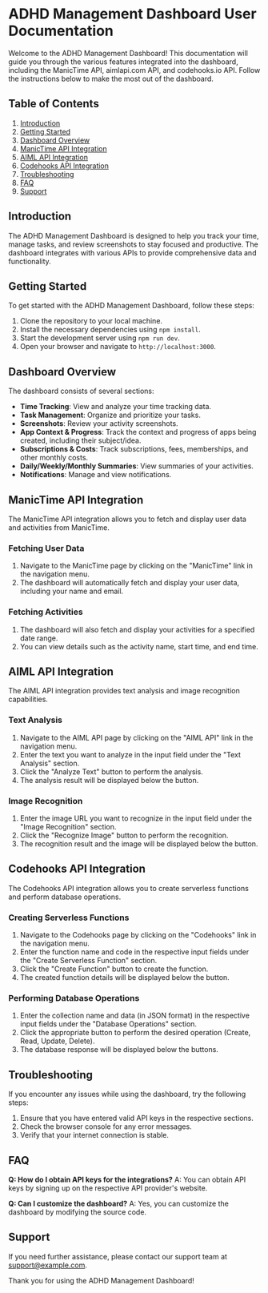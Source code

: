 # ADHD Management Dashboard User Documentation

Welcome to the ADHD Management Dashboard! This documentation will guide you through the various features integrated into the dashboard, including the ManicTime API, aimlapi.com API, and codehooks.io API. Follow the instructions below to make the most out of the dashboard.

## Table of Contents
1. [Introduction](#introduction)
2. [Getting Started](#getting-started)
3. [Dashboard Overview](#dashboard-overview)
4. [ManicTime API Integration](#manictime-api-integration)
5. [AIML API Integration](#aiml-api-integration)
6. [Codehooks API Integration](#codehooks-api-integration)
7. [Troubleshooting](#troubleshooting)
8. [FAQ](#faq)
9. [Support](#support)

## Introduction
The ADHD Management Dashboard is designed to help you track your time, manage tasks, and review screenshots to stay focused and productive. The dashboard integrates with various APIs to provide comprehensive data and functionality.

## Getting Started
To get started with the ADHD Management Dashboard, follow these steps:
1. Clone the repository to your local machine.
2. Install the necessary dependencies using `npm install`.
3. Start the development server using `npm run dev`.
4. Open your browser and navigate to `http://localhost:3000`.

## Dashboard Overview
The dashboard consists of several sections:
- **Time Tracking**: View and analyze your time tracking data.
- **Task Management**: Organize and prioritize your tasks.
- **Screenshots**: Review your activity screenshots.
- **App Context & Progress**: Track the context and progress of apps being created, including their subject/idea.
- **Subscriptions & Costs**: Track subscriptions, fees, memberships, and other monthly costs.
- **Daily/Weekly/Monthly Summaries**: View summaries of your activities.
- **Notifications**: Manage and view notifications.

## ManicTime API Integration
The ManicTime API integration allows you to fetch and display user data and activities from ManicTime.

### Fetching User Data
1. Navigate to the ManicTime page by clicking on the "ManicTime" link in the navigation menu.
2. The dashboard will automatically fetch and display your user data, including your name and email.

### Fetching Activities
1. The dashboard will also fetch and display your activities for a specified date range.
2. You can view details such as the activity name, start time, and end time.

## AIML API Integration
The AIML API integration provides text analysis and image recognition capabilities.

### Text Analysis
1. Navigate to the AIML API page by clicking on the "AIML API" link in the navigation menu.
2. Enter the text you want to analyze in the input field under the "Text Analysis" section.
3. Click the "Analyze Text" button to perform the analysis.
4. The analysis result will be displayed below the button.

### Image Recognition
1. Enter the image URL you want to recognize in the input field under the "Image Recognition" section.
2. Click the "Recognize Image" button to perform the recognition.
3. The recognition result and the image will be displayed below the button.

## Codehooks API Integration
The Codehooks API integration allows you to create serverless functions and perform database operations.

### Creating Serverless Functions
1. Navigate to the Codehooks page by clicking on the "Codehooks" link in the navigation menu.
2. Enter the function name and code in the respective input fields under the "Create Serverless Function" section.
3. Click the "Create Function" button to create the function.
4. The created function details will be displayed below the button.

### Performing Database Operations
1. Enter the collection name and data (in JSON format) in the respective input fields under the "Database Operations" section.
2. Click the appropriate button to perform the desired operation (Create, Read, Update, Delete).
3. The database response will be displayed below the buttons.

## Troubleshooting
If you encounter any issues while using the dashboard, try the following steps:
1. Ensure that you have entered valid API keys in the respective sections.
2. Check the browser console for any error messages.
3. Verify that your internet connection is stable.

## FAQ
**Q: How do I obtain API keys for the integrations?**
A: You can obtain API keys by signing up on the respective API provider's website.

**Q: Can I customize the dashboard?**
A: Yes, you can customize the dashboard by modifying the source code.

## Support
If you need further assistance, please contact our support team at support@example.com.

Thank you for using the ADHD Management Dashboard!
